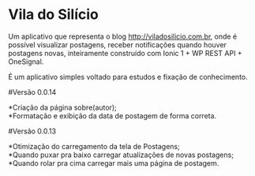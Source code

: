 # Vila do Silício

Um aplicativo que representa o blog http://viladosilicio.com.br, onde é possível visualizar postagens, receber notificações quando houver postagens novas, inteiramente construído com Ionic 1 + WP REST API + OneSignal. 

É um aplicativo simples voltado para estudos e fixação de conhecimento. 

#Versão 0.0.14

*Criação da página sobre(autor); <br>
*Formatação e exibição da data de postagem de forma correta.

#Versão 0.0.13 

*Otimização do carregamento da tela de Postagens; <br>
*Quando puxar pra baixo carregar atualizações de novas postagens; <br>
*Quando rolar pra cima carregar mais uma página de postagem.


